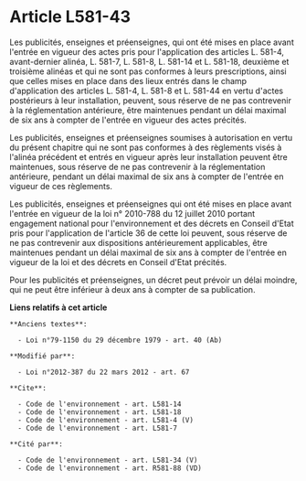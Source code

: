 # Article L581-43

Les publicités, enseignes et préenseignes, qui ont été mises en place avant l'entrée en vigueur des actes pris pour
l'application des articles L. 581-4, avant-dernier alinéa, L. 581-7, L. 581-8, L. 581-14 et L. 581-18, deuxième et troisième
alinéas et qui ne sont pas conformes à leurs prescriptions, ainsi que celles mises en place dans des lieux entrés dans le
champ d'application des articles L. 581-4, L. 581-8 et L. 581-44 en vertu d'actes postérieurs à leur installation, peuvent,
sous réserve de ne pas contrevenir à la réglementation antérieure, être maintenues pendant un délai maximal de six ans à
compter de l'entrée en vigueur des actes précités. 

Les publicités, enseignes et préenseignes soumises à autorisation en vertu du présent chapitre qui ne sont pas conformes à
des règlements visés à l'alinéa précédent et entrés en vigueur après leur installation peuvent être maintenues, sous réserve
de ne pas contrevenir à la réglementation antérieure, pendant un délai maximal de six ans à compter de l'entrée en vigueur de
ces règlements. 

Les publicités, enseignes et préenseignes qui ont été mises en place avant l'entrée en vigueur de la loi n° 2010-788 du 12
juillet 2010 portant engagement national pour l'environnement et des décrets en Conseil d'Etat pris pour l'application de
l'article 36 de cette loi peuvent, sous réserve de ne pas contrevenir aux dispositions antérieurement applicables, être
maintenues pendant un délai maximal de six ans à compter de l'entrée en vigueur de la loi et des décrets en Conseil d'Etat
précités. 

Pour les publicités et préenseignes, un décret peut prévoir un délai moindre, qui ne peut être inférieur à deux ans à compter
de sa publication.

**Liens relatifs à cet article**

	**Anciens textes**:

	  - Loi n°79-1150 du 29 décembre 1979 - art. 40 (Ab)

	**Modifié par**:

	  - Loi n°2012-387 du 22 mars 2012 - art. 67

	**Cite**:

	  - Code de l'environnement - art. L581-14
	  - Code de l'environnement - art. L581-18
	  - Code de l'environnement - art. L581-4 (V)
	  - Code de l'environnement - art. L581-7

	**Cité par**:

	  - Code de l'environnement - art. L581-34 (V)
	  - Code de l'environnement - art. R581-88 (VD)
